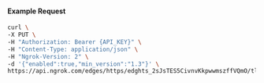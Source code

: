 <!-- Code generated for API Clients. DO NOT EDIT. -->

#### Example Request

```bash
curl \
-X PUT \
-H "Authorization: Bearer {API_KEY}" \
-H "Content-Type: application/json" \
-H "Ngrok-Version: 2" \
-d '{"enabled":true,"min_version":"1.3"}' \
https://api.ngrok.com/edges/https/edghts_2sJsTES5CivnvKkpwwmszffVQmO/tls_termination
```
